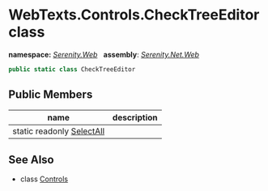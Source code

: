 # WebTexts.Controls.CheckTreeEditor class
**namespace:** *[Serenity.Web](../README.md#serenity.web-namespace)*   **assembly**: *[Serenity.Net.Web](../README.md)*

```csharp
public static class CheckTreeEditor
```

## Public Members

| name | description |
| --- | --- |
| static readonly [SelectAll](WebTexts.Controls.CheckTreeEditor/SelectAll.md) |  |

## See Also

* class [Controls](WebTexts.Controls.md)
